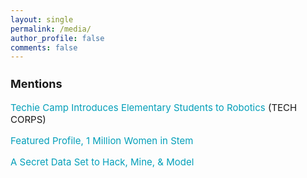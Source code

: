 ```yaml
---
layout: single
permalink: /media/
author_profile: false
comments: false
---
```


<h3 style="font-size:18px;">Mentions</h3>

<p style="font-size:15px;">
  <a href="https://techcorps.org/robotics/" style="text-decoration: none; color:#039fb9">Techie Camp Introduces Elementary Students to Robotics</a> (TECH CORPS)
</p>

<p style="font-size:15px;">
  <a href="https://www.1mwis.com/profiles/lauren-burke" style="text-decoration: none; color:#039fb9">Featured Profile, 1 Million Women in Stem</a>
</p>

<p style="font-size:15px;">
  <a href="https://denison.edu/academics/data-analytics/feature/132170" style="text-decoration: none; color:#039fb9">A Secret Data Set to Hack, Mine, & Model</a>
</p>

